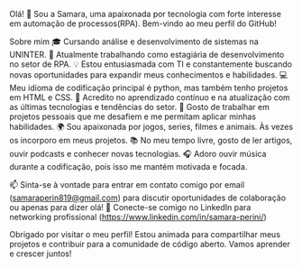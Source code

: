 Olá! 👋
Sou a Samara, uma apaixonada por tecnologia com forte interesse em automação de processos(RPA). Bem-vindo ao meu perfil do GitHub!

Sobre mim
🎓 Cursando análise e desenvolvimento de sistemas na UNINTER.
💼 Atualmente trabalhando como estagiária de desenvolvimento no setor de RPA.
💡 Estou entusiasmada com TI e constantemente buscando novas oportunidades para expandir meus conhecimentos e habilidades.
💻 Meu idioma de codificação principal é python, mas também tenho projetos em HTML e CSS.
🌱 Acredito no aprendizado contínuo e na atualização com as últimas tecnologias e tendências do setor.
🚀 Gosto de trabalhar em projetos pessoais que me desafiem e me permitam aplicar minhas habilidades.
🌍 Sou apaixonada por jogos, series, filmes e animais. Às vezes os incorporo em meus projetos.
📚 No meu tempo livre, gosto de ler artigos, ouvir podcasts e conhecer novas tecnologias.
🎧 Adoro ouvir música durante a codificação, pois isso me mantém motivada e focada.

📫 Sinta-se à vontade para entrar em contato comigo por email (samaraperin819@gmail.com) para discutir oportunidades de colaboração ou apenas para dizer olá!
🔗 Conecte-se comigo no LinkedIn para networking profissional (https://www.linkedin.com/in/samara-perini/)

Obrigado por visitar o meu perfil! Estou animada para compartilhar meus projetos e contribuir para a comunidade de código aberto. Vamos aprender e crescer juntos!

